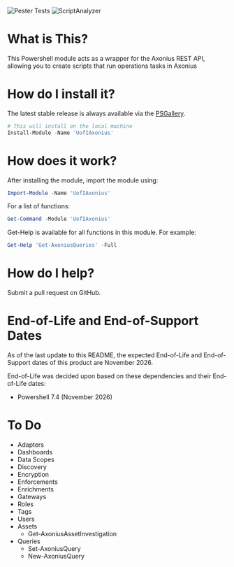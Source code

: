 ![Pester Tests](https://github.com/techservicesillinois/SecOps-Powershell-Axonius/workflows/Pester%20Tests/badge.svg)
![ScriptAnalyzer](https://github.com/techservicesillinois/SecOps-Powershell-Axonius/workflows/ScriptAnalyzer/badge.svg)

# What is This?

This Powershell module acts as a wrapper for the Axonius REST API, allowing you to create scripts that run operations tasks in Axonius

# How do I install it?

The latest stable release is always available via the [PSGallery](https://www.powershellgallery.com/packages/UofIAxonius).
```powershell
# This will install on the local machine
Install-Module -Name 'UofIAxonius'
```

# How does it work?

After installing the module, import the module using:
```Powershell
Import-Module -Name 'UofIAxonius'
```
For a list of functions:
```Powershell
Get-Command -Module 'UofIAxonius'
```
Get-Help is available for all functions in this module. For example:
```Powershell
Get-Help 'Get-AxoniusQueries' -Full
```


# How do I help?

Submit a pull request on GitHub.

# End-of-Life and End-of-Support Dates

As of the last update to this README, the expected End-of-Life and End-of-Support dates of this product are November 2026.

End-of-Life was decided upon based on these dependencies and their End-of-Life dates:

- Powershell 7.4 (November 2026)

# To Do

- Adapters
- Dashboards
- Data Scopes
- Discovery
- Encryption
- Enforcements
- Enrichments
- Gateways
- Roles
- Tags
- Users
- Assets
  - Get-AxoniusAssetInvestigation
- Queries
  - Set-AxoniusQuery
  - New-AxoniusQuery